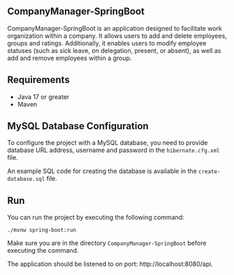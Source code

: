 ## CompanyManager-SpringBoot

CompanyManager-SpringBoot is an application designed to facilitate work organization within a company. It allows users to add and delete employees, groups and ratings. Additionally, it enables users to modify employee statuses (such as sick leave, on delegation, present, or absent), as well as add and remove employees within a group.

## Requirements

- Java 17 or greater
- Maven

## MySQL Database Configuration

To configure the project with a MySQL database, you need to provide database URL address, username and password in the `hibernate.cfg.xml` file.

An example SQL code for creating the database is available in the `create-database.sql` file.

## Run

You can run the project by executing the following command:
```
./mvnw spring-boot:run
```
Make sure you are in the directory `CompanyManager-SpringBoot` before executing the command.

The application should be listened to on port: http://localhost:8080/api.
